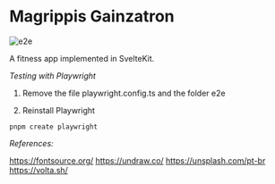 # Magrippis Gainzatron

![e2e](https://github.com/johnnify/gainzatron/actions/workflows/playwright.yaml/badge.svg)

A fitness app implemented in SvelteKit.

_Testing with Playwright_

1. Remove the file playwright.config.ts and the folder e2e

2. Reinstall Playwright

```
pnpm create playwright
```

_References:_

https://fontsource.org/
https://undraw.co/
https://unsplash.com/pt-br
https://volta.sh/
